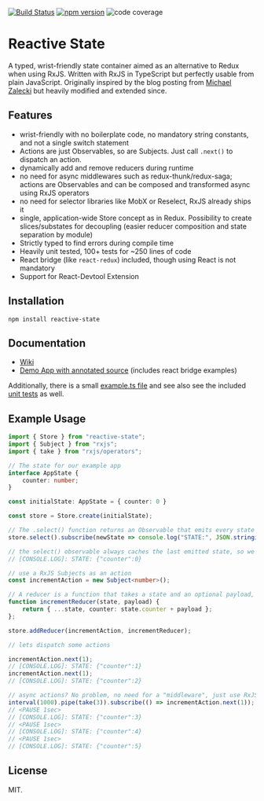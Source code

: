 [![Build Status](https://travis-ci.org/Dynalon/reactive-state.svg?branch=master)](https://travis-ci.org/Dynalon/reactive-state)
[![npm version](https://badge.fury.io/js/reactive-state.svg)](https://badge.fury.io/js/reactive-state)
![code coverage](https://coveralls.io/repos/Dynalon/reactive-state/badge.svg?branch=master&service=github)

Reactive State
====

A typed, wrist-friendly state container aimed as an alternative to Redux when using RxJS. Written with RxJS in TypeScript but perfectly usable from plain JavaScript. Originally inspired by the blog posting from [Michael Zalecki](http://michalzalecki.com/use-rxjs-with-react/) but heavily modified and extended since.

Features
----

  * wrist-friendly with no boilerplate code, no mandatory string constants, and not a single switch statement
  * Actions are just Observables, so are Subjects. Just call `.next()` to dispatch an action.
  * dynamically add and remove reducers during runtime
  * no need for async middlewares such as redux-thunk/redux-saga; actions are Observables and can be composed and transformed async using RxJS operators
  * no need for selector libraries like MobX or Reselect, RxJS already ships it
  * single, application-wide Store concept as in Redux. Possibility to create slices/substates for decoupling (easier reducer composition and state separation by module)
  * Strictly typed to find errors during compile time
  * Heavily unit tested, 100+ tests for ~250 lines of code
  * React bridge (like `react-redux`) included, though using React is not mandatory
  * Support for React-Devtool Extension

Installation
----
```
npm install reactive-state
```

Documentation
----

  * [Wiki](https://github.com/Dynalon/reactive-state/wiki)
  * [Demo App with annotated source](https://github.com/Dynalon/reactive-state-react-example) (includes react bridge examples)

Additionally, there is a small [example.ts file](https://github.com/Dynalon/reactive-state/blob/master/src/example.ts) and see also see the included [unit tests](https://github.com/Dynalon/reactive-state/tree/master/test) as well.


Example Usage
----

```typescript
import { Store } from "reactive-state";
import { Subject } from "rxjs";
import { take } from "rxjs/operators";

// The state for our example app
interface AppState {
    counter: number;
}

const initialState: AppState = { counter: 0 }

const store = Store.create(initialState);

// The .select() function returns an Observable that emits every state change, so we can subscribe to it
store.select().subscribe(newState => console.log("STATE:", JSON.stringify(newState)));

// the select() observable always caches the last emitted state, so we will immediately print our inital state:
// [CONSOLE.LOG]: STATE: {"counter":0}

// use a RxJS Subjects as an action
const incrementAction = new Subject<number>();

// A reducer is a function that takes a state and an optional payload, and returns a new state
function incrementReducer(state, payload) {
    return { ...state, counter: state.counter + payload };
};

store.addReducer(incrementAction, incrementReducer);

// lets dispatch some actions

incrementAction.next(1);
// [CONSOLE.LOG]: STATE: {"counter":1}
incrementAction.next(1);
// [CONSOLE.LOG]: STATE: {"counter":2}

// async actions? No problem, no need for a "middleware", just use RxJS
interval(1000).pipe(take(3)).subscribe(() => incrementAction.next(1));
// <PAUSE 1sec>
// [CONSOLE.LOG]: STATE: {"counter":3}
// <PAUSE 1sec>
// [CONSOLE.LOG]: STATE: {"counter":4}
// <PAUSE 1sec>
// [CONSOLE.LOG]: STATE: {"counter":5}
```

License
----

MIT.
